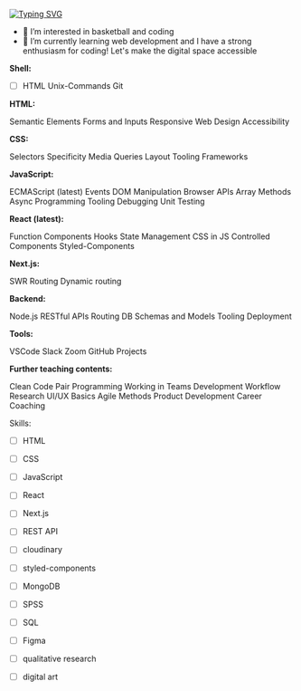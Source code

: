 [![Typing SVG](https://readme-typing-svg.demolab.com?font=Fira+Code&pause=1000&random=false&width=435&lines=My+name+is+Andreas&color=%23FF0000)](https://git.io/typing-svg)
- 👀 I’m interested in basketball and coding
- 🌱 I’m currently learning web development
and I have a strong enthusiasm for coding! Let's make the digital space accessible


**Shell:**
- [ ] HTML
Unix-Commands 
Git

**HTML:**

Semantic Elements
Forms and Inputs
Responsive Web Design
Accessibility

**CSS:**

Selectors 
Specificity 
Media Queries 
Layout 
Tooling 
Frameworks

**JavaScript:**

ECMAScript (latest)
Events
DOM Manipulation
Browser APIs
Array Methods
Async Programming 
Tooling
Debugging
Unit Testing

**React (latest):**

Function Components
Hooks
State Management
CSS in JS
Controlled Components
Styled-Components

**Next.js:**

SWR
Routing
Dynamic routing

**Backend:**

Node.js
RESTful APIs
Routing
DB Schemas and Models
Tooling Deployment

**Tools:**

VSCode
Slack
Zoom
GitHub Projects 

**Further teaching contents:**

Clean Code
Pair Programming 
Working in Teams
Development Workflow
Research
UI/UX Basics
Agile Methods
Product Development
Career Coaching



Skills:
- [ ] HTML
- [ ] CSS
- [ ] JavaScript
- [ ] React
- [ ] Next.js
- [ ] REST API
- [ ] cloudinary
- [ ] styled-components
- [ ] MongoDB
- [ ] SPSS
- [ ] SQL
- [ ] Figma
- [ ] qualitative research
- [ ] digital art



<!---
Andreas-Gottwald/Andreas-Gottwald is a ✨ special ✨ repository because its `README.md` (this file) appears on your GitHub profile.
You can click the Preview link to take a look at your changes.
--->
